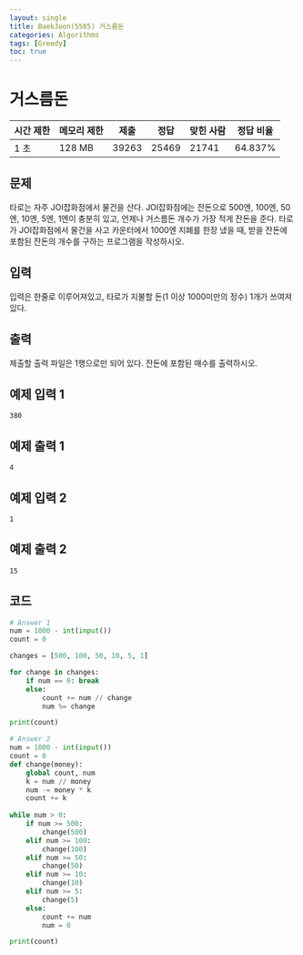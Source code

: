 ```yaml
---
layout: single
title: BaekJoon(5585) 거스름돈
categories: Algorithms
tags: [Greedy]
toc: true
---
```

# 거스름돈

| 시간 제한 | 메모리 제한 | 제출 | 정답 | 맞힌 사람 | 정답 비율 |
| --- | --- | --- | --- | --- | --- |
| 1 초 | 128 MB | 39263 | 25469 | 21741 | 64.837% |

## 문제

타로는 자주 JOI잡화점에서 물건을 산다. JOI잡화점에는 잔돈으로 500엔, 100엔, 50엔, 10엔, 5엔, 1엔이 충분히 있고, 언제나 거스름돈 개수가 가장 적게 잔돈을 준다. 타로가 JOI잡화점에서 물건을 사고 카운터에서 1000엔 지폐를 한장 냈을 때, 받을 잔돈에 포함된 잔돈의 개수를 구하는 프로그램을 작성하시오.

## 입력

입력은 한줄로 이루어져있고, 타로가 지불할 돈(1 이상 1000미만의 정수) 1개가 쓰여져있다.

## 출력

제출할 출력 파일은 1행으로만 되어 있다. 잔돈에 포함된 매수를 출력하시오.

## 예제 입력 1

```
380
```

## 예제 출력 1

```
4
```

## 예제 입력 2

```
1
```

## 예제 출력 2

```
15
```

## 코드

```python
# Answer 1
num = 1000 - int(input())
count = 0

changes = [500, 100, 50, 10, 5, 1]

for change in changes:
    if num == 0: break
    else:
        count += num // change
        num %= change

print(count)

# Answer 2
num = 1000 - int(input())
count = 0
def change(money):
    global count, num
    k = num // money
    num -= money * k
    count += k
    
while num > 0:
    if num >= 500:
        change(500)
    elif num >= 100:
        change(100)
    elif num >= 50:
        change(50)
    elif num >= 10:
        change(10)
    elif num >= 5:
        change(5)
    else:
        count += num
        num = 0

print(count)
```
